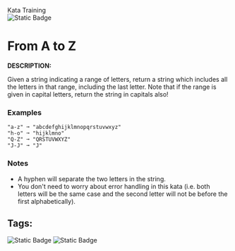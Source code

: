 Kata Training <br>
![Static Badge](https://img.shields.io/badge/7kyu%20-%20black?style=flat&logo=codewars&labelColor=B1361E&color=black)

# From A to Z

**DESCRIPTION:**

Given a string indicating a range of letters, return a string which includes all the letters in that range, including the last letter.
Note that if the range is given in capital letters, return the string in capitals also!

### Examples

```
"a-z" ➞ "abcdefghijklmnopqrstuvwxyz"
"h-o" ➞ "hijklmno"
"Q-Z" ➞ "QRSTUVWXYZ"
"J-J" ➞ "J"
```

### Notes

- A hyphen will separate the two letters in the string.
- You don't need to worry about error handling in this kata (i.e. both letters will be the same case and the second letter will not be before the first alphabetically).

## Tags:

![Static Badge](https://img.shields.io/badge/algorithms%20-%20purple?style=plastic) ![Static Badge](https://img.shields.io/badge/strings%20-%20purple?style=plastic) 